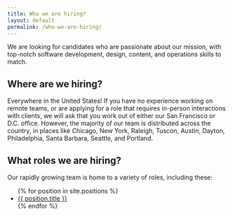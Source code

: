 ```yaml
---
title: Who we are hiring?
layout: default
permalink: /who-we-are-hiring/
---
```



We are looking for candidates who are passionate about our mission, with top-notch software development, design, content, and operations skills to match.

## Where are we hiring?

Everywhere in the United States! If you have no experience working on remote teams, or are applying for a role that requires in-person interactions with clients, we will ask that you work out of either our San Francisco or D.C. office. However, the majority of our team is distributed across the country, in places like Chicago, New York, Raleigh, Tuscon, Austin, Dayton, Philadelphia, Santa Barbara, Seattle, and Portland.

## What roles we are hiring?

Our rapidly growing team is home to a variety of roles, including these:


<ul>
{% for position in site.positions %}
	<li><a href="{{site.baseurl}}{{ position.url }}">{{ position.title }}</a></li>
{% endfor %}
</ul>